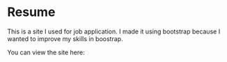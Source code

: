 # Resume

This is a site I used for job application. I made it using bootstrap because I wanted to improve my skills in boostrap.

You can view the site here: 
